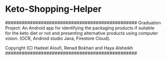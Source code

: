 # Keto-Shopping-Helper
################################################
Graduation Project: An Android app for identifying  the packaging products if suitable for the keto diet or not and presenting alternative products using computer vision. (OCR, Android studio Java, Firestore Cloud).

Copyright (C) Hadeel Aloufi, Renad Bokhari and Haya Alsheikh
################################################
